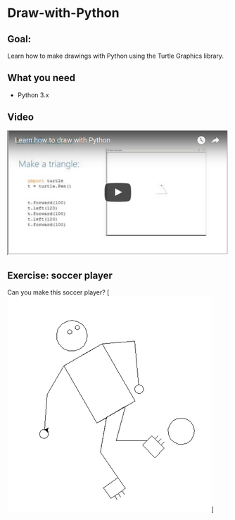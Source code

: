 # Draw-with-Python

## Goal: ##
Learn how to make drawings with Python using the Turtle Graphics library. 

## What you need ##
- Python 3.x

## Video ##
[![IMAGE ALT TEXT HERE](https://github.com/LekkerPrutsen/Draw-with-Python/blob/master/images/Youtube_turtle_video.png)](https://youtu.be/qZr_27tvujg)


## Exercise: soccer player ##
Can you make this soccer player?
[![IMAGE ALT TEXT HERE](https://github.com/LekkerPrutsen/Draw-with-Python/blob/master/images/Soccer_player.png)]
